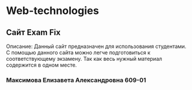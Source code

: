 # Web-technologies

## Сайт Exam Fix

Описание: Данный сайт  предназначен для использования студентами. С помощью данного сайта можно легче подготовиться к соответствующему экзамену. Так как весь нужный материал содержится в одном месте.

### Максимова Елизавета Александровна 609-01
